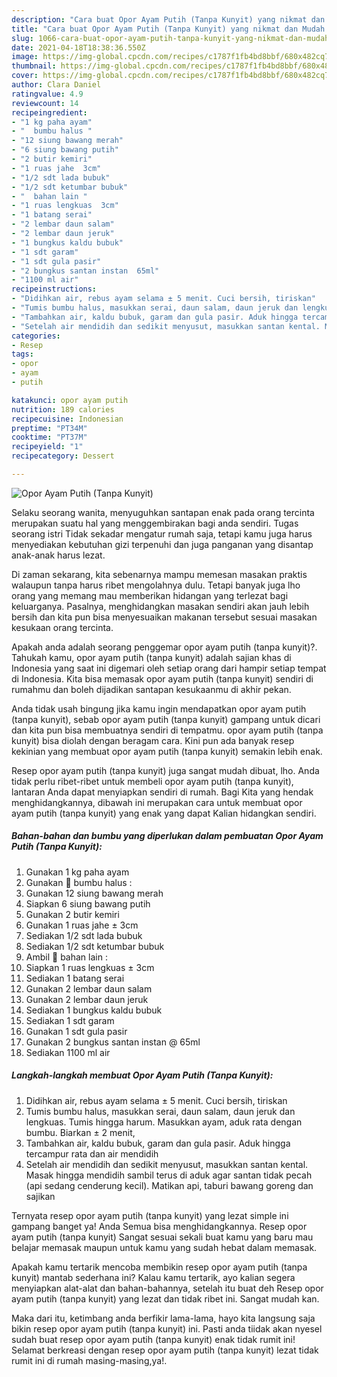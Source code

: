```yaml
---
description: "Cara buat Opor Ayam Putih (Tanpa Kunyit) yang nikmat dan Mudah Dibuat"
title: "Cara buat Opor Ayam Putih (Tanpa Kunyit) yang nikmat dan Mudah Dibuat"
slug: 1066-cara-buat-opor-ayam-putih-tanpa-kunyit-yang-nikmat-dan-mudah-dibuat
date: 2021-04-18T18:38:36.550Z
image: https://img-global.cpcdn.com/recipes/c1787f1fb4bd8bbf/680x482cq70/opor-ayam-putih-tanpa-kunyit-foto-resep-utama.jpg
thumbnail: https://img-global.cpcdn.com/recipes/c1787f1fb4bd8bbf/680x482cq70/opor-ayam-putih-tanpa-kunyit-foto-resep-utama.jpg
cover: https://img-global.cpcdn.com/recipes/c1787f1fb4bd8bbf/680x482cq70/opor-ayam-putih-tanpa-kunyit-foto-resep-utama.jpg
author: Clara Daniel
ratingvalue: 4.9
reviewcount: 14
recipeingredient:
- "1 kg paha ayam"
- "  bumbu halus "
- "12 siung bawang merah"
- "6 siung bawang putih"
- "2 butir kemiri"
- "1 ruas jahe  3cm"
- "1/2 sdt lada bubuk"
- "1/2 sdt ketumbar bubuk"
- "  bahan lain "
- "1 ruas lengkuas  3cm"
- "1 batang serai"
- "2 lembar daun salam"
- "2 lembar daun jeruk"
- "1 bungkus kaldu bubuk"
- "1 sdt garam"
- "1 sdt gula pasir"
- "2 bungkus santan instan  65ml"
- "1100 ml air"
recipeinstructions:
- "Didihkan air, rebus ayam selama ± 5 menit. Cuci bersih, tiriskan"
- "Tumis bumbu halus, masukkan serai, daun salam, daun jeruk dan lengkuas. Tumis hingga harum. Masukkan ayam, aduk rata dengan bumbu. Biarkan ± 2 menit,"
- "Tambahkan air, kaldu bubuk, garam dan gula pasir. Aduk hingga tercampur rata dan air mendidih"
- "Setelah air mendidih dan sedikit menyusut, masukkan santan kental. Masak hingga mendidih sambil terus di aduk agar santan tidak pecah (api sedang cenderung kecil). Matikan api, taburi bawang goreng dan sajikan"
categories:
- Resep
tags:
- opor
- ayam
- putih

katakunci: opor ayam putih 
nutrition: 189 calories
recipecuisine: Indonesian
preptime: "PT34M"
cooktime: "PT37M"
recipeyield: "1"
recipecategory: Dessert

---
```



![Opor Ayam Putih (Tanpa Kunyit)](https://img-global.cpcdn.com/recipes/c1787f1fb4bd8bbf/680x482cq70/opor-ayam-putih-tanpa-kunyit-foto-resep-utama.jpg)

Selaku seorang wanita, menyuguhkan santapan enak pada orang tercinta merupakan suatu hal yang menggembirakan bagi anda sendiri. Tugas seorang istri Tidak sekadar mengatur rumah saja, tetapi kamu juga harus menyediakan kebutuhan gizi terpenuhi dan juga panganan yang disantap anak-anak harus lezat.

Di zaman  sekarang, kita sebenarnya mampu memesan masakan praktis walaupun tanpa harus ribet mengolahnya dulu. Tetapi banyak juga lho orang yang memang mau memberikan hidangan yang terlezat bagi keluarganya. Pasalnya, menghidangkan masakan sendiri akan jauh lebih bersih dan kita pun bisa menyesuaikan makanan tersebut sesuai masakan kesukaan orang tercinta. 



Apakah anda adalah seorang penggemar opor ayam putih (tanpa kunyit)?. Tahukah kamu, opor ayam putih (tanpa kunyit) adalah sajian khas di Indonesia yang saat ini digemari oleh setiap orang dari hampir setiap tempat di Indonesia. Kita bisa memasak opor ayam putih (tanpa kunyit) sendiri di rumahmu dan boleh dijadikan santapan kesukaanmu di akhir pekan.

Anda tidak usah bingung jika kamu ingin mendapatkan opor ayam putih (tanpa kunyit), sebab opor ayam putih (tanpa kunyit) gampang untuk dicari dan kita pun bisa membuatnya sendiri di tempatmu. opor ayam putih (tanpa kunyit) bisa diolah dengan beragam cara. Kini pun ada banyak resep kekinian yang membuat opor ayam putih (tanpa kunyit) semakin lebih enak.

Resep opor ayam putih (tanpa kunyit) juga sangat mudah dibuat, lho. Anda tidak perlu ribet-ribet untuk membeli opor ayam putih (tanpa kunyit), lantaran Anda dapat menyiapkan sendiri di rumah. Bagi Kita yang hendak menghidangkannya, dibawah ini merupakan cara untuk membuat opor ayam putih (tanpa kunyit) yang enak yang dapat Kalian hidangkan sendiri.

<!--inarticleads1-->

##### Bahan-bahan dan bumbu yang diperlukan dalam pembuatan Opor Ayam Putih (Tanpa Kunyit):

1. Gunakan 1 kg paha ayam
1. Gunakan  🥥 bumbu halus :
1. Gunakan 12 siung bawang merah
1. Siapkan 6 siung bawang putih
1. Gunakan 2 butir kemiri
1. Gunakan 1 ruas jahe ± 3cm
1. Sediakan 1/2 sdt lada bubuk
1. Sediakan 1/2 sdt ketumbar bubuk
1. Ambil  🥥 bahan lain :
1. Siapkan 1 ruas lengkuas ± 3cm
1. Sediakan 1 batang serai
1. Gunakan 2 lembar daun salam
1. Gunakan 2 lembar daun jeruk
1. Sediakan 1 bungkus kaldu bubuk
1. Sediakan 1 sdt garam
1. Gunakan 1 sdt gula pasir
1. Gunakan 2 bungkus santan instan @ 65ml
1. Sediakan 1100 ml air




<!--inarticleads2-->

##### Langkah-langkah membuat Opor Ayam Putih (Tanpa Kunyit):

1. Didihkan air, rebus ayam selama ± 5 menit. Cuci bersih, tiriskan
1. Tumis bumbu halus, masukkan serai, daun salam, daun jeruk dan lengkuas. Tumis hingga harum. Masukkan ayam, aduk rata dengan bumbu. Biarkan ± 2 menit,
1. Tambahkan air, kaldu bubuk, garam dan gula pasir. Aduk hingga tercampur rata dan air mendidih
1. Setelah air mendidih dan sedikit menyusut, masukkan santan kental. Masak hingga mendidih sambil terus di aduk agar santan tidak pecah (api sedang cenderung kecil). Matikan api, taburi bawang goreng dan sajikan




Ternyata resep opor ayam putih (tanpa kunyit) yang lezat simple ini gampang banget ya! Anda Semua bisa menghidangkannya. Resep opor ayam putih (tanpa kunyit) Sangat sesuai sekali buat kamu yang baru mau belajar memasak maupun untuk kamu yang sudah hebat dalam memasak.

Apakah kamu tertarik mencoba membikin resep opor ayam putih (tanpa kunyit) mantab sederhana ini? Kalau kamu tertarik, ayo kalian segera menyiapkan alat-alat dan bahan-bahannya, setelah itu buat deh Resep opor ayam putih (tanpa kunyit) yang lezat dan tidak ribet ini. Sangat mudah kan. 

Maka dari itu, ketimbang anda berfikir lama-lama, hayo kita langsung saja bikin resep opor ayam putih (tanpa kunyit) ini. Pasti anda tiidak akan nyesel sudah buat resep opor ayam putih (tanpa kunyit) enak tidak rumit ini! Selamat berkreasi dengan resep opor ayam putih (tanpa kunyit) lezat tidak rumit ini di rumah masing-masing,ya!.

